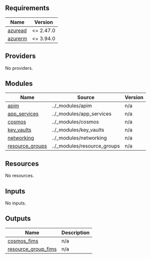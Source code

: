 <!-- markdownlint-disable -->
<!-- BEGINNING OF PRE-COMMIT-TERRAFORM DOCS HOOK -->
## Requirements

| Name | Version |
|------|---------|
| <a name="requirement_azuread"></a> [azuread](#requirement\_azuread) | <= 2.47.0 |
| <a name="requirement_azurerm"></a> [azurerm](#requirement\_azurerm) | <= 3.94.0 |

## Providers

No providers.

## Modules

| Name | Source | Version |
|------|--------|---------|
| <a name="module_apim"></a> [apim](#module\_apim) | ../_modules/apim | n/a |
| <a name="module_app_services"></a> [app\_services](#module\_app\_services) | ../_modules/app_services | n/a |
| <a name="module_cosmos"></a> [cosmos](#module\_cosmos) | ../_modules/cosmos | n/a |
| <a name="module_key_vaults"></a> [key\_vaults](#module\_key\_vaults) | ../_modules/key_vaults | n/a |
| <a name="module_networking"></a> [networking](#module\_networking) | ../_modules/networking | n/a |
| <a name="module_resource_groups"></a> [resource\_groups](#module\_resource\_groups) | ../_modules/resource_groups | n/a |

## Resources

No resources.

## Inputs

No inputs.

## Outputs

| Name | Description |
|------|-------------|
| <a name="output_cosmos_fims"></a> [cosmos\_fims](#output\_cosmos\_fims) | n/a |
| <a name="output_resource_group_fims"></a> [resource\_group\_fims](#output\_resource\_group\_fims) | n/a |
<!-- END OF PRE-COMMIT-TERRAFORM DOCS HOOK -->
